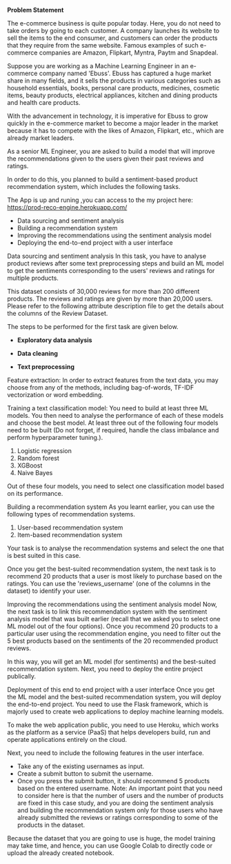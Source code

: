**Problem Statement**

The e-commerce business is quite popular today. Here, you do not need to take orders by going to each customer. A company launches its website to sell the items to the end consumer, and customers can order the products that they require from the same website. Famous examples of such e-commerce companies are Amazon, Flipkart, Myntra, Paytm and Snapdeal.

Suppose you are working as a Machine Learning Engineer in an e-commerce company named 'Ebuss'. Ebuss has captured a huge market share in many fields, and it sells the products in various categories such as household essentials, books, personal care products, medicines, cosmetic items, beauty products, electrical appliances, kitchen and dining products and health care products.

With the advancement in technology, it is imperative for Ebuss to grow quickly in the e-commerce market to become a major leader in the market because it has to compete with the likes of Amazon, Flipkart, etc., which are already market leaders.

As a senior ML Engineer, you are asked to build a model that will improve the recommendations given to the users given their past reviews and ratings. 

In order to do this, you planned to build a sentiment-based product recommendation system, which includes the following tasks.

The App is up and runing ,you can access to the my project here: https://prod-reco-engine.herokuapp.com/

- Data sourcing and sentiment analysis
- Building a recommendation system
- Improving the recommendations using the sentiment analysis model
- Deploying the end-to-end project with a user interface
 
Data sourcing and sentiment analysis
In this task, you have to analyse product reviews after some text preprocessing steps and build an ML model to get the sentiments corresponding to the users' reviews and ratings for multiple products. 

This dataset consists of 30,000 reviews for more than 200 different products. The reviews and ratings are given by more than 20,000 users. Please refer to the following attribute description file to get the details about the columns of the Review Dataset.

The steps to be performed for the first task are given below.

- **Exploratory data analysis**

- **Data cleaning**

- **Text preprocessing**

Feature extraction: In order to extract features from the text data, you may choose from any of the methods, including bag-of-words, TF-IDF vectorization or word embedding.

Training a text classification model: You need to build at least three ML models. You then need to analyse the performance of each of these models and choose the best model. At least three out of the following four models need to be built (Do not forget, if required, handle the class imbalance and perform hyperparameter tuning.). 
1. Logistic regression
2. Random forest
3. XGBoost
4. Naive Bayes

Out of these four models, you need to select one classification model based on its performance.

Building a recommendation system
As you learnt earlier, you can use the following types of recommendation systems.

1. User-based recommendation system
2. Item-based recommendation system

Your task is to analyse the recommendation systems and select the one that is best suited in this case. 

Once you get the best-suited recommendation system, the next task is to recommend 20 products that a user is most likely to purchase based on the ratings. You can use the 'reviews_username' (one of the columns in the dataset) to identify your user.

Improving the recommendations using the sentiment analysis model
Now, the next task is to link this recommendation system with the sentiment analysis model that was built earlier (recall that we asked you to select one ML model out of the four options). Once you recommend 20 products to a particular user using the recommendation engine, you need to filter out the 5 best products based on the sentiments of the 20 recommended product reviews. 

In this way, you will get an ML model (for sentiments) and the best-suited recommendation system. Next, you need to deploy the entire project publically.

Deployment of this end to end project with a user interface
Once you get the ML model and the best-suited recommendation system, you will deploy the end-to-end project. You need to use the Flask framework, which is majorly used to create web applications to deploy machine learning models.


To make the web application public, you need to use Heroku, which works as the platform as a service (PaaS) that helps developers build, run and operate applications entirely on the cloud.

Next, you need to include the following features in the user interface.

- Take any of the existing usernames as input.
- Create a submit button to submit the username.
- Once you press the submit button, it should recommend 5 products based on the entered username.
Note: An important point that you need to consider here is that the number of users and the number of products are fixed in this case study, and you are doing the sentiment analysis and building the recommendation system only for those users who have already submitted the reviews or ratings corresponding to some of the products in the dataset. 

Because the dataset that you are going to use is huge, the model training may take time, and hence, you can use Google Colab to directly code or upload the already created notebook.
